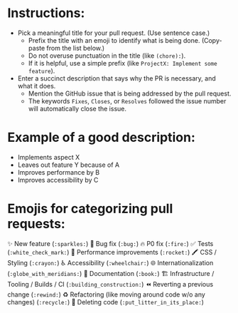 # Instructions:

- Pick a meaningful title for your pull request. (Use sentence case.)
  - Prefix the title with an emoji to identify what is being done. (Copy-paste from the list below.)
  - Do not overuse punctuation in the title (like `(chore):`).
  - If it is helpful, use a simple prefix (like `ProjectX: Implement some feature`).
- Enter a succinct description that says why the PR is necessary, and what it does.
  - Mention the GitHub issue that is being addressed by the pull request.
  - The keywords `Fixes`, `Closes`, or `Resolves` followed the issue number will automatically close the issue.

# Example of a good description:

- Implements aspect X
- Leaves out feature Y because of A
- Improves performance by B
- Improves accessibility by C

# Emojis for categorizing pull requests:

✨ New feature (`:sparkles:`)
🐛 Bug fix (`:bug:`)
🔥 P0 fix (`:fire:`)
✅ Tests (`:white_check_mark:`)
🚀 Performance improvements (`:rocket:`)
🖍 CSS / Styling (`:crayon:`)
♿ Accessibility (`:wheelchair:`)
🌐 Internationalization (`:globe_with_meridians:`)
📖 Documentation (`:book:`)
🏗 Infrastructure / Tooling / Builds / CI (`:building_construction:`)
⏪ Reverting a previous change (`:rewind:`)
♻️ Refactoring (like moving around code w/o any changes) (`:recycle:`)
🚮 Deleting code (`:put_litter_in_its_place:`)
